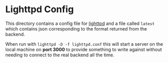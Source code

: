 # Lighttpd Config

This directory contains a config file for [lighttpd][1] and a file called
`latest` which contains json corresponding to the format returned from the
backend.

When run with `lighttpd -D -f lighttpd.conf` this will start a server on the
local machine on **port 3000** to provide something to write against without
needing to connect to the real backend all the time.

[1]: http://www.lighttpd.net/
